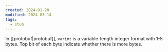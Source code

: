 ```yaml
---
created: 2024-01-20
modified: 2024-03-14
tags:
  - stub
---
```

In [[protobuf|protobuf]], `varint` is a variable-length integer format with 1-5 bytes. Top bit of each byte indicate whether there is more bytes.